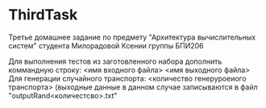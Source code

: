# ThirdTask
Третье домашнее задание по предмету "Архитектура вычислительных систем" студента Милорадовой Ксении группы БПИ206

Для выполнения тестов из заготовленного набора дополнить коммандную строку: <имя входного файла> <имя выходного файла>
Для генерации случайного транспорта: <количество генеруроеиого транспорта> (выходные данные в данном случае записываются в файл "outputRand<количестсво>.txt"
